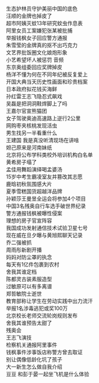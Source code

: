生态护林员守护美丽中国的底色  
汪顺的金牌也掉皮了  
超市阿姨灭蚊13年研究蚊虫作息表  
阿里女员工案嫌犯张某被批捕  
举报钱枫女子回应警方通报  
朱雪莹的金牌真的抠不出巧克力  
文艺界批饭圈文化娘炮形象  
小艺希望坏人被惩罚 音频  
东京奥组委回应奖牌掉皮  
杨洋不懂为何在不同年纪被反复爱上  
开国大典当天历史性画面和珍贵档案  
日本政府拟花钱买海鲜  
孙红雷王志飞隐忍式飙戏  
吴磊是把洞洞鞋焊脚上了吗  
王嘉尔官宣熊猫团  
女子驾驶奥迪高速路上逆行2公里  
网购枣夹核桃发现活虫  
男生找另一半看重什么  
王建国 我是真没听清现场在讲啥  
妲己原来是河南妹纸  
北京将公布学科类校外培训机构白名单  
黄希房子塌了  
孟佳用舞蹈演绎喝孟婆汤  
15岁中考生霸凌室友并篡改其志愿  
鹿晗初秋氛围感大片  
夏季雪糕国货超越洋品牌  
孙颖莎王曼昱全运会将参加4个项目  
中国3名残奥自行车选手破世界纪录  
警方通报钱枫被曝性侵案  
理想的房子官宣阵容  
我国成功发射通信技术试验卫星七号  
现在威在旦夕曝与黄旭熙聊天记录  
乔二强被抓  
周雨彤新剧开播  
妈妈对防尘罩的执念  
每天有1亿件包裹到农村  
舍我其谁定档  
陈都灵古装素服造型  
过敏原可以有多离谱  
郑哲敏院士逝世  
教育部称让学生在劳动实践中出力流汗  
举报1名涉毒逃犯或奖100万  
北京校长老师交流轮岗规则发布  
舍我其谁预告太甜了  
残奥会  
王志飞演技  
检察机关通报阿里事件  
钱枫事件涉事饭店称警方曾去取证  
别让偶像低龄化坑了孩子  
大一新生怎么做自我介绍  
豆豆 和彭于晏一起坐飞机是什么体验  
